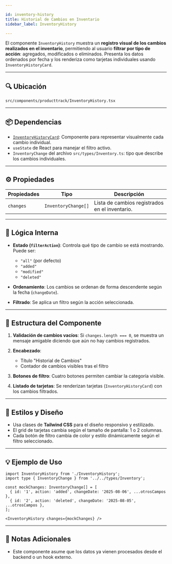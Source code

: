```yaml
---

id: inventory-history
title: Historial de Cambios en Inventario
sidebar_label: InventoryHistory

---
```


El componente `InventoryHistory` muestra un **registro visual de los cambios realizados en el inventario**, permitiendo al usuario **filtrar por tipo de acción**: agregados, modificados o eliminados. Presenta los datos ordenados por fecha y los renderiza como tarjetas individuales usando `InventoryHistoryCard`.

---

## 🔍 Ubicación

`src/components/producttrack/InventoryHistory.tsx`

---

## 📦 Dependencias

* [`InventoryHistoryCard`](./InventoryHistoryCard.md): Componente para representar visualmente cada cambio individual.
* `useState` de React para manejar el filtro activo.
* `InventoryChange` del archivo `src/types/Inventory.ts`: tipo que describe los cambios individuales.

---

## ⚙️ Propiedades

| Propiedades      | Tipo                | Descripción                                    |
| --------- | ------------------- | ---------------------------------------------- |
| `changes` | `InventoryChange[]` | Lista de cambios registrados en el inventario. |

---

## 🧠 Lógica Interna

* **Estado (`filterAction`)**: Controla qué tipo de cambio se está mostrando. Puede ser:

  * `"all"` (por defecto)
  * `"added"`
  * `"modified"`
  * `"deleted"`

* **Ordenamiento**: Los cambios se ordenan de forma descendente según la fecha (`changeDate`).

* **Filtrado**: Se aplica un filtro según la acción seleccionada.

---

## 🧱 Estructura del Componente

1. **Validación de cambios vacíos**: Si `changes.length === 0`, se muestra un mensaje amigable diciendo que aún no hay cambios registrados.
2. **Encabezado**:

   * Título "Historial de Cambios"
   * Contador de cambios visibles tras el filtro
3. **Botones de filtro**: Cuatro botones permiten cambiar la categoría visible.
4. **Listado de tarjetas**: Se renderizan tarjetas (`InventoryHistoryCard`) con los cambios filtrados.

---

## 🎨 Estilos y Diseño

* Usa clases de **Tailwind CSS** para el diseño responsivo y estilizado.
* El grid de tarjetas cambia según el tamaño de pantalla: 1 o 2 columnas.
* Cada botón de filtro cambia de color y estilo dinámicamente según el filtro seleccionado.

---

## 💡 Ejemplo de Uso

```tsx
import InventoryHistory from './InventoryHistory';
import type { InventoryChange } from '../../types/Inventory';

const mockChanges: InventoryChange[] = [
  { id: '1', action: 'added', changeDate: '2025-08-06', ...otrosCampos },
  { id: '2', action: 'deleted', changeDate: '2025-08-05', ...otrosCampos },
];

<InventoryHistory changes={mockChanges} />
```

---

## 📝 Notas Adicionales

* Este componente asume que los datos ya vienen procesados desde el backend o un hook externo.